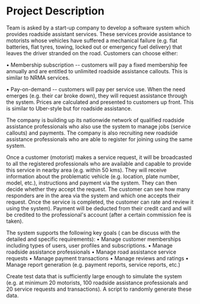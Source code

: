 # Project Description

Team is asked by a start-up company to develop a software system which
provides roadside assistant services. These services provide assistance
to motorists whose vehicles have suffered a mechanical failure
(e.g. flat batteries, flat tyres, towing, locked out or emergency fuel
delivery) that leaves the driver stranded on the road. Customers can
choose either:

• Membership subscription -- customers will pay a fixed membership fee
annually and are entitled to unlimited roadside assistance callouts.
This is similar to NRMA services.

• Pay-on-demand -- customers will pay per service use. When the need
emerges (e.g. their car broke down), they will request assistance
through the system. Prices are calculated and presented to customers up
front. This is similar to Uber-style but for roadside assistance.

The company is building up its nationwide network of qualified roadside
assistance professionals who also use the system to manage jobs (service
callouts) and payments. The company is also recruiting new roadside
assistance professionals who are able to register for joining using the
same system.

Once a customer (motorist) makes a service request, it will be
broadcasted to all the registered professionals who are available and
capable to provide this service in nearby area (e.g. within 50 kms).
They will receive information about the problematic vehicle
(e.g. location, plate number, model, etc.), instructions and payment via
the system. They can then decide whether they accept the request. The
customer can see how many responders are in the area via the system and
which one accepts their request. Once the service is completed, the
customer can rate and review it using the system). Payment will be
deducted from their credit card and will be credited to the
professional's account (after a certain commission fee is taken).

The system supports the following key goals ( can be discuss with the
detailed and specific requirements): • Manage customer memberships
including types of users, user profiles and subscriptions. • Manage
roadside assistance professionals • Manage road assistance service
requests • Manage payment transactions • Manage reviews and ratings •
Manage report generation (e.g. payment reports, service reports, etc.)

Create test data that is sufficiently large enough to simulate the
system (e.g. at minimum 20 motorists, 100 roadside assistance
professionals and 20 service requests and transactions). A script to
randomly generate these data.
